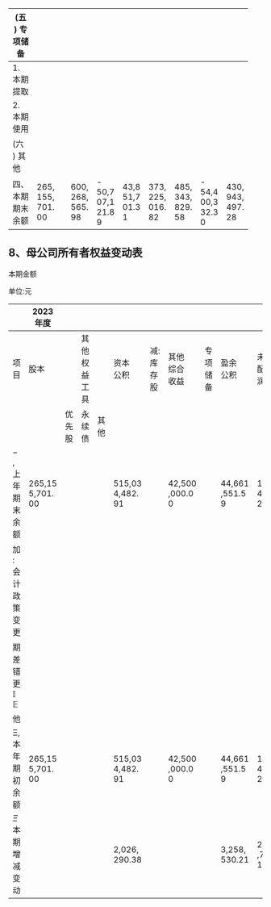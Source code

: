 | (五<br>) 专<br>项储<br>备 |                            |  |                            |                                |                           |                            |                            |                                |                            |
|----------------------|----------------------------|--|----------------------------|--------------------------------|---------------------------|----------------------------|----------------------------|--------------------------------|----------------------------|
| 1.<br>本期<br>提取       |                            |  |                            |                                |                           |                            |                            |                                |                            |
| 2.<br>本期<br>使用       |                            |  |                            |                                |                           |                            |                            |                                |                            |
| (六<br>) 其<br>他       |                            |  |                            |                                |                           |                            |                            |                                |                            |
| 四、<br>本期<br>期末<br>余额 | 265,<br>155,<br>701.<br>00 |  | 600,<br>268,<br>565.<br>98 | -<br>50,7<br>07,1<br>21.8<br>9 | 43,8<br>51,7<br>01.3<br>1 | 373,<br>225,<br>016.<br>82 | 485,<br>343,<br>829.<br>58 | -<br>54,4<br>00,3<br>32.3<br>0 | 430,<br>943,<br>497.<br>28 |

## 8、母公司所有者权益变动表

本期金额

单位:元

|                                      | 2023 年度                |         |         |    |                        |               |                       |          |                       |                        |    |                        |
|--------------------------------------|------------------------|---------|---------|----|------------------------|---------------|-----------------------|----------|-----------------------|------------------------|----|------------------------|
| 项目                                   | 股本                     |         | 其他权益工具  |    | 资本<br>公积               | 减:<br>库存<br>股 | 其他<br>综合<br>收益        | 专项<br>储备 | 盈余<br>公积              | 未分<br>配利<br>润          | 其他 | 所有<br>者权<br>益合<br>计    |
|                                      |                        | 优先<br>股 | 永续<br>债 | 其他 |                        |               |                       |          |                       |                        |    |                        |
| $-$ ,<br>上年<br>期末<br>余额              | 265,15<br>5,701.<br>00 |         |         |    | 515,03<br>4,482.<br>91 |               | 42,500<br>,000.0<br>0 |          | 44,661<br>,551.5<br>9 | 103,01<br>4,689.<br>29 |    | 679,33<br>7,046.<br>21 |
| 加<br>: 会<br>计政<br>策变<br>更            |                        |         |         |    |                        |               |                       |          |                       |                        |    |                        |
| 期差<br>错更<br>$\mathbb{I}\!\mathbb{E}$ |                        |         |         |    |                        |               |                       |          |                       |                        |    |                        |
| 他                                    |                        |         |         |    |                        |               |                       |          |                       |                        |    |                        |
| Ξ,<br>本年<br>期初<br>余额                 | 265,15<br>5,701.<br>00 |         |         |    | 515,03<br>4,482.<br>91 |               | 42,500<br>,000.0<br>0 |          | 44,661<br>,551.5<br>9 | 103,01<br>4,689.<br>29 |    | 679,33<br>7,046.<br>21 |
| $\Xi$<br>本期<br>增减<br>变动              |                        |         |         |    | 2,026,<br>290.38       |               |                       |          | 3,258,<br>530.21      | 29,326<br>,771.9<br>1  |    | 34,611<br>,592.5<br>0  |